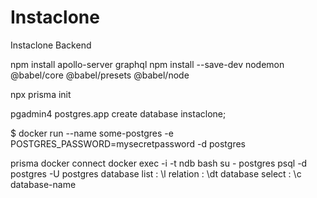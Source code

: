 # Instaclone


Instaclone Backend

npm install apollo-server graphql
npm install --save-dev nodemon @babel/core @babel/presets @babel/node

npx prisma init

pgadmin4 
postgres.app
create database instaclone;

$ docker run --name some-postgres -e POSTGRES_PASSWORD=mysecretpassword -d postgres

prisma docker connect
docker exec -i -t ndb bash
su - postgres
psql -d postgres -U postgres
database list : \l
relation : \dt
database select : \c database-name
